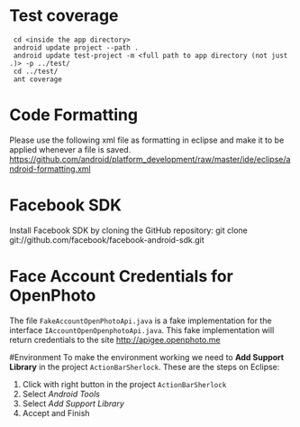 # Test coverage
     cd <inside the app directory>
     android update project --path .
     android update test-project -m <full path to app directory (not just .)> -p ../test/
     cd ../test/
     ant coverage

# Code Formatting
Please use the following xml file as formatting in eclipse and make it to be applied whenever a file is saved.
    https://github.com/android/platform_development/raw/master/ide/eclipse/android-formatting.xml


# Facebook SDK
Install Facebook SDK by cloning the GitHub repository: git clone git://github.com/facebook/facebook-android-sdk.git


# Face Account Credentials for OpenPhoto
The file `FakeAccountOpenPhotoApi.java` is a fake implementation for the interface `IAccountOpenOpenphotoApi.java`.
This fake implementation will return credentials to the site http://apigee.openphoto.me


#Environment
To make the environment working we need to **Add Support Library** in the project `ActionBarSherlock`.
These are the steps on Eclipse:

1. Click with right button in the project `ActionBarSherlock`
2. Select _Android Tools_
3. Select _Add Support Library_
4. Accept and Finish